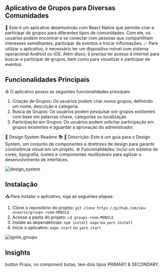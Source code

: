 ## Aplicativo de Grupos para Diversas Comunidades

📱 Este é um aplicativo desenvolvido com React Native que permite criar e participar de grupos para diferentes tipos de comunidades. Com ele, os usuários podem encontrar e se conectar com pessoas que compartilham interesses semelhantes, participar de eventos e trocar informações.
✅ Para utilizar o aplicativo, é necessário ter um dispositivo móvel com sistema operacional Android ou iOS. Além disso, é preciso ter acesso à internet para buscar e participar de grupos, bem como para visualizar e participar de eventos.

## Funcionalidades Principais

⚙️ O aplicativo possui as seguintes funcionalidades principais:

1. Criação de Grupos: Os usuários podem criar novos grupos, definindo um nome, descrição e categoria.
2. Busca de Grupos: Os usuários podem pesquisar por grupos existentes com base em palavras-chave, categorias ou localização.
3. Participação em Grupos: Os usuários podem solicitar participação em grupos existentes e aguardar a aprovação do administrador.

🎨 Design System Readme 📚
📝 Descrição: Este é um guia para o Design System, um conjunto de componentes e diretrizes de design para garantir consistência visual em um projeto.
⚙️ Funcionalidades: Inclui um sistema de cores, tipografia, ícones e componentes reutilizáveis para agilizar o desenvolvimento de interfaces.


![design_system](https://github.com/Guilhermefonseca2021/groups-room-MOBILE/assets/92196697/47db4495-3ed7-4d01-92ad-5e8fbab276f3)

## Instalação

📥 Para instalar o aplicativo, siga as seguintes etapas:

1. Clone o repositório do projeto: `git clone https://github.com/seu-usuario/groups-room-MOBILE`
2. Acesse a pasta do projeto: `cd groups-room-MOBILE`
3. Instale as dependências: `npm install expo` ou `yarn install`
4. Inicie o aplicativo: `expo start` ou `yarn start`


![ignite_groups](https://github.com/Guilhermefonseca2021/groups-room-MOBILE/assets/92196697/ab2f2552-5bdc-4d3c-8a4e-fdc6308c0937)



## Insights

button Props, no component butao, tem dois tipos PRIMARY & SECONDARY.



